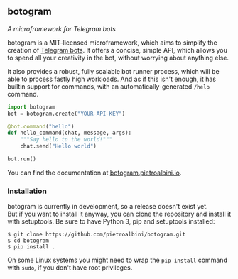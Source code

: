 ## botogram

_A microframework for Telegram bots_

botogram is a MIT-licensed microframework, which aims to simplify the creation
of [Telegram bots][1]. It offers a concise, simple API, which allows you to
spend all your creativity in the bot, without worrying about anything else.

It also provides a robust, fully scalable bot runner process, which will be
able to process fastly high workloads. And as if this isn't enough, it has
builtin support for commands, with an automatically-generated ``/help``
command.

```python
import botogram
bot = botogram.create("YOUR-API-KEY")

@bot.command("hello")
def hello_command(chat, message, args):
    """Say hello to the world!"""
    chat.send("Hello world")

bot.run()
```

You can find the documentation at [botogram.pietroalbini.io][2].

### Installation

botogram is currently in development, so a release doesn't exist yet.  
But if you want to install it anyway, you can clone the repository and install
it with setuptools. Be sure to have Python 3, pip and setuptools installed:

    $ git clone https://github.com/pietroalbini/botogram.git
    $ cd botogram
    $ pip install .

On some Linux systems you might need to wrap the ``pip install`` command with
``sudo``, if you don't have root privileges.

[1]: https://core.telegram.org/bots
[2]: http://botogram.pietroalbini.io/docs
